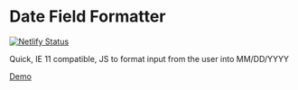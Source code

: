 # Date Field Formatter

[![Netlify Status](https://api.netlify.com/api/v1/badges/fb1a80f2-c38d-4df9-8793-7e9fc972ac6b/deploy-status)](https://app.netlify.com/sites/dreamy-jones-1f367e/deploys)

Quick, IE 11 compatible, JS to format input from the user into MM/DD/YYYY

[Demo](https://dreamy-jones-1f367e.netlify.com)